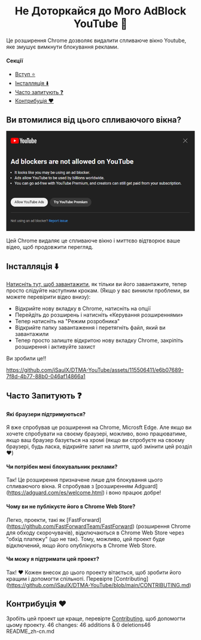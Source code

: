 <h1 align='center'>Не Доторкайся до Мого AdBlock YouTube 🚫</h1>

Це розширення Chrome дозволяє видалити спливаюче вікно Youtube, яке змушує вимкнути блокування реклами.

#### Секції
- [Вступ ⭐](https://github.com/iSaulX/DTMA-YouTube#do-you-get-tired-of-this-popup-)
- [Інсталляція ⬇️](https://github.com/iSaulX/DTMA-YouTube#installation-%EF%B8%8F-)
- [Часто запитують ❓](https://github.com/iSaulX/DTMA-YouTube/edit/main/README.md#faq-)
- [Контрибуція ❤️](https://github.com/iSaulX/DTMA-YouTube/edit/main/README.md#contributing-this-project-%EF%B8%8F)

<h2> Ви втомилися від цього спливаючого вікна? </h2>
<img src='/images/popUp.png'>

Цей Chrome видаляє це спливаюче вікно і миттєво відтворює ваше відео, щоб продовжити перегляд.

<h2>Інсталляція ⬇️ </h2>

[Натисніть тут, щоб завантажити](https://github.com/iSaulX/DTMA-YouTube/releases/download/v1.1/source.v1.1.zip), як тільки ви його завантажите, тепер просто слідуйте наступним крокам. (Якщо у вас виникли проблеми, ви можете перевірити відео внизу):

- Відкрийте нову вкладку в Chrome, натисніть на опції
- Перейдіть до розширень і натисніть «Керування розширеннями»
- Тепер натисніть на "Режим розробника"
- Відкрийте папку завантаження і перетягніть файл, який ви завантажили
- Тепер просто залиште відкритою нову вкладку Chrome, закріпіть розширення і активуйте захист

Ви зробили це!!


https://github.com/iSaulX/DTMA-YouTube/assets/115506411/e6b07689-7f8d-4b77-88b0-046af14866a1

## Часто Запитують ❓

#### Які браузери підтримуються?
Я вже спробував це розширення на Chrome, Microsft Edge. Але якщо ви хочете спробувати на своєму браузері, можливо, воно працюватиме, якщо ваш браузер базується на хромі (якщо ви спробуєте на своєму браузері, будь ласка, відкрийте запит на злиття, щоб змінити цей розділ ❤️)

#### Чи потрібен мені блокувальник реклами?

Так! Це розширення призначене лише для блокування цього спливаючого вікна. Я спробував з [розширенням Adguard] (https://adguard.com/es/welcome.html) і воно працює добре!

#### Чому ви не публікуєте його в Chrome Web Store?

Легко, проекти, такі як [FastForward] (https://github.com/FastForwardTeam/FastForward) (розширення Chrome для обходу скорочувачів), відключаються в Chrome Web Store через "обхід платежу" (що не так). Тому, можливо, цей проект буде відключений, якщо його опублікують в Chrome Web Store.

#### Чи можу я підтримати цей проект?

Так! ❤️ Кожен внесок до цього проекту вітається, щоб зробити його кращим і допомогти спільноті. Перевірте [Contributing] (https://github.com/iSaulX/DTMA-YouTube/blob/main/CONTRIBUTING.md) 


## Контрибуція ❤️

Зробіть цей проект ще краще, перевірте [Contributing](https://github.com/iSaulX/DTMA-YouTube/blob/main/CONTRIBUTING.md), щоб допомогти цьому проекту.
 46 changes: 46 additions & 0 deletions46  
README_zh-cn.md
